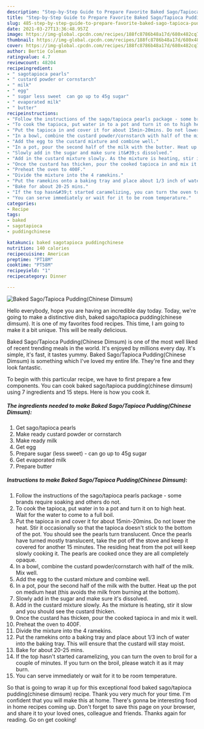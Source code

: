 ```yaml
---
description: "Step-by-Step Guide to Prepare Favorite Baked Sago/Tapioca Pudding(Chinese Dimsum)"
title: "Step-by-Step Guide to Prepare Favorite Baked Sago/Tapioca Pudding(Chinese Dimsum)"
slug: 485-step-by-step-guide-to-prepare-favorite-baked-sago-tapioca-puddingchinese-dimsum
date: 2021-03-27T13:36:48.957Z
image: https://img-global.cpcdn.com/recipes/188fc8786b48a17d/680x482cq70/baked-sagotapioca-puddingchinese-dimsum-recipe-main-photo.jpg
thumbnail: https://img-global.cpcdn.com/recipes/188fc8786b48a17d/680x482cq70/baked-sagotapioca-puddingchinese-dimsum-recipe-main-photo.jpg
cover: https://img-global.cpcdn.com/recipes/188fc8786b48a17d/680x482cq70/baked-sagotapioca-puddingchinese-dimsum-recipe-main-photo.jpg
author: Bertie Coleman
ratingvalue: 4.7
reviewcount: 48204
recipeingredient:
- " sagotapioca pearls"
- " custard powder or cornstarch"
- " milk"
- " egg"
- " sugar less sweet  can go up to 45g sugar"
- " evaporated milk"
- " butter"
recipeinstructions:
- "Follow the instructions of the sago/tapioca pearls package - some brands require soaking and others do not."
- "To cook the tapioca, put water in to a pot and turn it on to high heat. Wait for the water to come to a full boil."
- "Put the tapioca in and cover it for about 15min-20mins. Do not lower the heat. Stir it occasionally so that the tapioca doesn&#39;t stick to the bottom of the pot. You should see the pearls turn translucent. Once the pearls have turned mostly translucent, take the pot off the stove and keep it covered for another 15 minutes. The residing heat from the pot will keep slowly cooking it. The pearls are cooked once they are all completely opaque."
- "In a bowl, combine the custard powder/cornstarch with half of the milk. Mix well."
- "Add the egg to the custard mixture and combine well."
- "In a pot, pour the second half of the milk with the butter. Heat up the pot on medium heat (this avoids the milk from burning at the bottom)."
- "Slowly add in the sugar and make sure it&#39;s dissolved."
- "Add in the custard mixture slowly. As the mixture is heating, stir it slow and you should see the custard thicken."
- "Once the custard has thicken, pour the cooked tapioca in and mix it well."
- "Preheat the oven to 400F."
- "Divide the mixture into the 4 ramekins."
- "Put the ramekins onto a baking tray and place about 1/3 inch of water into the baking tray. This will ensure that the custard will stay moist."
- "Bake for about 20-25 mins."
- "If the top hasn&#39;t started caramelizing, you can turn the oven to broil for a couple of minutes. If you turn on the broil, please watch it as it may burn."
- "You can serve immediately or wait for it to be room temperature."
categories:
- Recipe
tags:
- baked
- sagotapioca
- puddingchinese

katakunci: baked sagotapioca puddingchinese 
nutrition: 140 calories
recipecuisine: American
preptime: "PT18M"
cooktime: "PT58M"
recipeyield: "1"
recipecategory: Dinner

---
```



![Baked Sago/Tapioca Pudding(Chinese Dimsum)](https://img-global.cpcdn.com/recipes/188fc8786b48a17d/680x482cq70/baked-sagotapioca-puddingchinese-dimsum-recipe-main-photo.jpg)

Hello everybody, hope you are having an incredible day today. Today, we're going to make a distinctive dish, baked sago/tapioca pudding(chinese dimsum). It is one of my favorites food recipes. This time, I am going to make it a bit unique. This will be really delicious.

Baked Sago/Tapioca Pudding(Chinese Dimsum) is one of the most well liked of recent trending meals in the world. It's enjoyed by millions every day. It's simple, it's fast, it tastes yummy. Baked Sago/Tapioca Pudding(Chinese Dimsum) is something which I've loved my entire life. They're fine and they look fantastic.




To begin with this particular recipe, we have to first prepare a few components. You can cook baked sago/tapioca pudding(chinese dimsum) using 7 ingredients and 15 steps. Here is how you cook it.

<!--inarticleads1-->

##### The ingredients needed to make Baked Sago/Tapioca Pudding(Chinese Dimsum):

1. Get  sago/tapioca pearls
1. Make ready  custard powder or cornstarch
1. Make ready  milk
1. Get  egg
1. Prepare  sugar (less sweet) - can go up to 45g sugar
1. Get  evaporated milk
1. Prepare  butter




<!--inarticleads2-->

##### Instructions to make Baked Sago/Tapioca Pudding(Chinese Dimsum):

1. Follow the instructions of the sago/tapioca pearls package - some brands require soaking and others do not.
1. To cook the tapioca, put water in to a pot and turn it on to high heat. Wait for the water to come to a full boil.
1. Put the tapioca in and cover it for about 15min-20mins. Do not lower the heat. Stir it occasionally so that the tapioca doesn&#39;t stick to the bottom of the pot. You should see the pearls turn translucent. Once the pearls have turned mostly translucent, take the pot off the stove and keep it covered for another 15 minutes. The residing heat from the pot will keep slowly cooking it. The pearls are cooked once they are all completely opaque.
1. In a bowl, combine the custard powder/cornstarch with half of the milk. Mix well.
1. Add the egg to the custard mixture and combine well.
1. In a pot, pour the second half of the milk with the butter. Heat up the pot on medium heat (this avoids the milk from burning at the bottom).
1. Slowly add in the sugar and make sure it&#39;s dissolved.
1. Add in the custard mixture slowly. As the mixture is heating, stir it slow and you should see the custard thicken.
1. Once the custard has thicken, pour the cooked tapioca in and mix it well.
1. Preheat the oven to 400F.
1. Divide the mixture into the 4 ramekins.
1. Put the ramekins onto a baking tray and place about 1/3 inch of water into the baking tray. This will ensure that the custard will stay moist.
1. Bake for about 20-25 mins.
1. If the top hasn&#39;t started caramelizing, you can turn the oven to broil for a couple of minutes. If you turn on the broil, please watch it as it may burn.
1. You can serve immediately or wait for it to be room temperature.




So that is going to wrap it up for this exceptional food baked sago/tapioca pudding(chinese dimsum) recipe. Thank you very much for your time. I'm confident that you will make this at home. There's gonna be interesting food in home recipes coming up. Don't forget to save this page on your browser, and share it to your loved ones, colleague and friends. Thanks again for reading. Go on get cooking!
